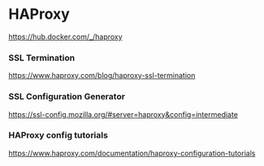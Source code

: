 # HAProxy
https://hub.docker.com/_/haproxy


### SSL Termination
https://www.haproxy.com/blog/haproxy-ssl-termination

### SSL Configuration Generator
https://ssl-config.mozilla.org/#server=haproxy&config=intermediate

### HAProxy config tutorials
https://www.haproxy.com/documentation/haproxy-configuration-tutorials